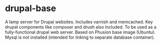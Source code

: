 # drupal-base
A lamp server for Drupal websites. Includes varnish and memcached. Key drupal components like composer and drush also included. To be used as a fully-functional drupal web server. Based on Phusion base image (Ubuntu). Mysql is not installed (intended for linking to separate database container). 
